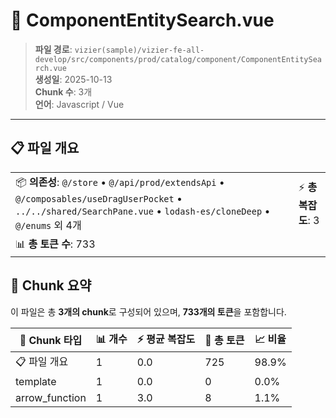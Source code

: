 # 📄 ComponentEntitySearch.vue

> **파일 경로**: `vizier(sample)/vizier-fe-all-develop/src/components/prod/catalog/component/ComponentEntitySearch.vue`  
> **생성일**: 2025-10-13  
> **Chunk 수**: 3개  
> **언어**: Javascript / Vue
---





## 📋 파일 개요

| | |
|--|--|
| 📦 **의존성**: `@/store` • `@/api/prod/extendsApi` • `@/composables/useDragUserPocket` • `../../shared/SearchPane.vue` • `lodash-es/cloneDeep` • `@/enums` 외 4개 | ⚡ **총 복잡도**: 3 |
| 📊 **총 토큰 수**: 733 |  |






## 🧩 Chunk 요약

이 파일은 총 **3개의 chunk**로 구성되어 있으며, **733개의 토큰**을 포함합니다.

| 🧩 Chunk 타입 | 📊 개수 | ⚡ 평균 복잡도 | 📝 총 토큰 | 📈 비율 |
|---------------|--------|-------------|----------|--------|
| 📋 파일 개요 | 1 | 0.0 | 725 | 98.9% |
| template | 1 | 0.0 | 0 | 0.0% |
| arrow_function | 1 | 3.0 | 8 | 1.1% |

